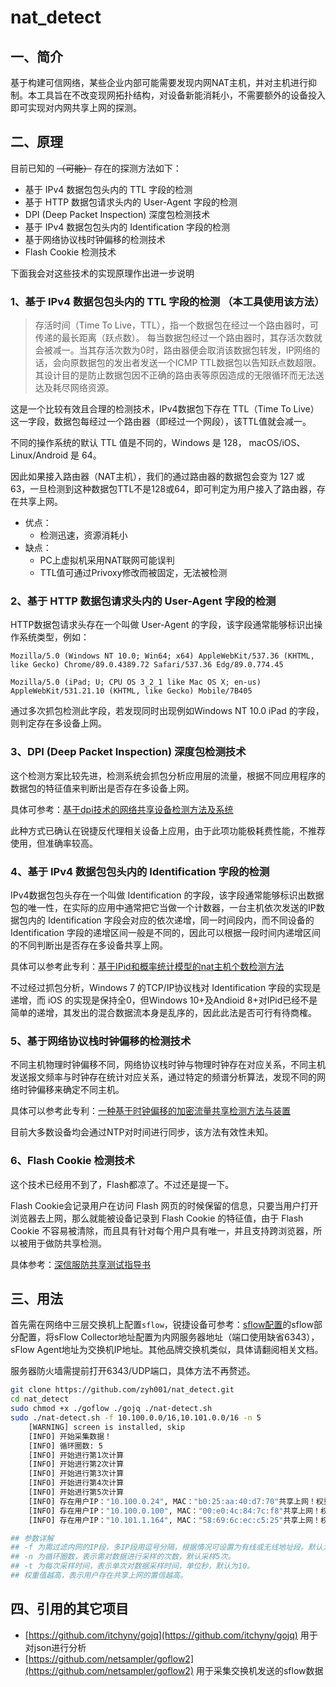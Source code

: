 # nat_detect

## 一、简介
基于构建可信网络，某些企业内部可能需要发现内网NAT主机，并对主机进行抑制。本工具旨在不改变现网拓扑结构，对设备新能消耗小，不需要额外的设备投入即可实现对内网共享上网的探测。

## 二、原理
目前已知的 ~~（可能）~~ 存在的探测方法如下：
* 基于 IPv4 数据包包头内的 TTL 字段的检测
* 基于 HTTP 数据包请求头内的 User-Agent 字段的检测
* DPI (Deep Packet Inspection) 深度包检测技术
* 基于 IPv4 数据包包头内的 Identification 字段的检测
* 基于网络协议栈时钟偏移的检测技术
* Flash Cookie 检测技术
  
下面我会对这些技术的实现原理作出进一步说明

### 1、基于 IPv4 数据包包头内的 TTL 字段的检测 **（本工具使用该方法）**

>存活时间（Time To Live，TTL），指一个数据包在经过一个路由器时，可传递的最长距离（跃点数）。 每当数据包经过一个路由器时，其存活次数就会被减一。当其存活次数为0时，路由器便会取消该数据包转发，IP网络的话，会向原数据包的发出者发送一个ICMP TTL数据包以告知跃点数超限。其设计目的是防止数据包因不正确的路由表等原因造成的无限循环而无法送达及耗尽网络资源。

这是一个比较有效且合理的检测技术，IPv4数据包下存在 TTL（Time To Live）这一字段，数据包每经过一个路由器（即经过一个网段），该TTL值就会减一。

不同的操作系统的默认 TTL 值是不同的，Windows 是 128， macOS/iOS、Linux/Android 是 64。

因此如果接入路由器（NAT主机），我们的通过路由器的数据包会变为 127 或 63，一旦检测到这种数据包TTL不是128或64，即可判定为用户接入了路由器，存在共享上网。

* 优点： 
  * 检测迅速，资源消耗小
* 缺点：
  * PC上虚拟机采用NAT联网可能误判
  * TTL值可通过Privoxy修改而被固定，无法被检测

### 2、基于 HTTP 数据包请求头内的 User-Agent 字段的检测 
HTTP数据包请求头存在一个叫做 User-Agent 的字段，该字段通常能够标识出操作系统类型，例如：
```text
Mozilla/5.0 (Windows NT 10.0; Win64; x64) AppleWebKit/537.36 (KHTML, like Gecko) Chrome/89.0.4389.72 Safari/537.36 Edg/89.0.774.45

Mozilla/5.0 (iPad; U; CPU OS 3_2_1 like Mac OS X; en-us) AppleWebKit/531.21.10 (KHTML, like Gecko) Mobile/7B405
```
通过多次抓包检测此字段，若发现同时出现例如Windows NT 10.0 iPad 的字段，则判定存在多设备上网。

### 3、DPI (Deep Packet Inspection) 深度包检测技术
这个检测方案比较先进，检测系统会抓包分析应用层的流量，根据不同应用程序的数据包的特征值来判断出是否存在多设备上网。

具体可参考：[基于dpi技术的网络共享设备检测方法及系统](https://patents.google.com/patent/CN106411644A/zh)

此种方式已确认在锐捷反代理相关设备上应用，由于此项功能极耗费性能，不推荐使用，但准确率较高。

### 4、基于 IPv4 数据包包头内的 Identification 字段的检测
IPv4数据包包头存在一个叫做 Identification 的字段，该字段通常能够标识出数据包的唯一性，在实际的应用中通常把它当做一个计数器，一台主机依次发送的IP数据包内的 Identification 字段会对应的依次递增，同一时间段内，而不同设备的 Identification 字段的递增区间一般是不同的，因此可以根据一段时间内递增区间的不同判断出是否存在多设备共享上网。

具体可以参考此专利：[基于IPid和概率统计模型的nat主机个数检测方法](https://patents.google.com/patent/CN104836700A/zh)

不过经过抓包分析，Windows 7 的TCP/IP协议栈对 Identification 字段的实现是递增，而 iOS 的实现是保持全0，但Windows 10+及Andioid 8+对IPid已经不是简单的递增，其发出的混合数据流本身是乱序的，因此此法是否可行有待商榷。

### 5、基于网络协议栈时钟偏移的检测技术
不同主机物理时钟偏移不同，网络协议栈时钟与物理时钟存在对应关系，不同主机发送报文频率与时钟存在统计对应关系，通过特定的频谱分析算法，发现不同的网络时钟偏移来确定不同主机。

具体可以参考此专利：[一种基于时钟偏移的加密流量共享检测方法与装置](https://patents.google.com/patent/CN111970173A/zh)

目前大多数设备均会通过NTP对时间进行同步，该方法有效性未知。

### 6、Flash Cookie 检测技术
这个技术已经用不到了，Flash都凉了。不过还是提一下。

Flash Cookie会记录用户在访问 Flash 网页的时候保留的信息，只要当用户打开浏览器去上网，那么就能被设备记录到 Flash Cookie 的特征值，由于 Flash Cookie 不容易被清除，而且具有针对每个用户具有唯一，并且支持跨浏览器，所以被用于做防共享检测。

具体参考：[深信服防共享测试指导书](https://bbs.sangfor.com.cn/plugin.php?id=sangfor_databases:index&mod=viewdatabase&tid=6273)

## 三、用法
首先需在网络中三层交换机上配置`sflow`，锐捷设备可参考：[sflow配置](https://search.ruijie.com.cn:3014/api/anno/short/url/QjYvUba)的sflow部分配置，将sFlow Collector地址配置为内网服务器地址（端口使用缺省6343），sFlow Agent地址为交换机IP地址。其他品牌交换机类似，具体请翻阅相关文档。

服务器防火墙需提前打开6343/UDP端口，具体方法不再赘述。

```bash
git clone https://github.com/zyh001/nat_detect.git
cd nat_detect
sudo chmod +x ./goflow ./gojq ./nat-detect.sh
sudo ./nat-detect.sh -f 10.100.0.0/16,10.101.0.0/16 -n 5
    [WARNING] screen is installed, skip
    [INFO] 开始采集数据！
    [INFO] 循环圈数: 5
    [INFO] 开始进行第1次计算
    [INFO] 开始进行第2次计算
    [INFO] 开始进行第3次计算
    [INFO] 开始进行第4次计算
    [INFO] 开始进行第5次计算
    [INFO] 存在用户IP："10.100.0.24", MAC："b0:25:aa:40:d7:70"共享上网！权重: 24
    [INFO] 存在用户IP："10.100.0.100", MAC："00:e0:4c:84:7c:f8"共享上网！权重: 2
    [INFO] 存在用户IP："10.101.1.164", MAC："58:69:6c:ec:c5:25"共享上网！权重: 1

## 参数详解
## -f 为需过滤内网的IP段，多IP段用逗号分隔，根据情况可设置为有线或无线地址段。默认为所有内网网段。
## -n 为循环圈数，表示需对数据进行采样的次数，默认采样5次。
## -t 为每次采样时间，表示单次对数据采样时间，单位秒，默认为10。
## 权重值越高，表示用户存在共享上网的置信越高。
```

## 四、引用的其它项目
* [https://github.com/itchyny/gojq](https://github.com/itchyny/gojq)    用于对json进行分析
* [https://github.com/netsampler/goflow2](https://github.com/netsampler/goflow2)    用于采集交换机发送的sflow数据
